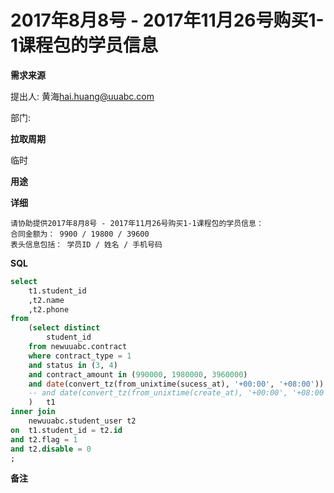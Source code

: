# 2017年8月8号 - 2017年11月26号购买1-1课程包的学员信息 


**需求来源**

提出人: 黄海<hai.huang@uuabc.com>

部门:

**拉取周期**

临时

**用途**


**详细**

```
请协助提供2017年8月8号 - 2017年11月26号购买1-1课程包的学员信息：
合同金额为： 9900 / 19800 / 39600
表头信息包括： 学员ID / 姓名 / 手机号码
```

**SQL**

```sql
select
    t1.student_id
    ,t2.name
    ,t2.phone
from
    (select distinct
        student_id
    from newuuabc.contract
    where contract_type = 1
    and status in (3, 4)
    and contract_amount in (990000, 1980000, 3960000)
    and date(convert_tz(from_unixtime(sucess_at), '+00:00', '+08:00')) between 20170808 and 20171126
    -- and date(convert_tz(from_unixtime(create_at), '+00:00', '+08:00')) between 20170808 and 20171126
    )   t1
inner join
    newuuabc.student_user t2
on  t1.student_id = t2.id
and t2.flag = 1
and t2.disable = 0
;
```

**备注**

